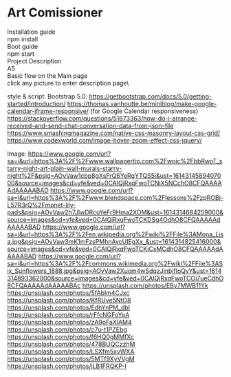 Art Comissioner
====
Installation guide\
	npm install\
Boot guide\
	npm start\
Project Description\
A5\
	Basic flow on the Main page\
	click any picture to enter description page\

style & script:
Bootstrap 5.0: https://getbootstrap.com/docs/5.0/getting-started/introduction/ 
https://thomas.vanhoutte.be/miniblog/make-google-calendar-iframe-responsive/ (for Google Calendar responsiveness)
https://stackoverflow.com/questions/51673363/how-do-i-arrange-received-and-send-chat-conversation-data-from-json-file
https://www.smashingmagazine.com/native-css-masonry-layout-css-grid/
https://www.codexworld.com/image-hover-zoom-effect-css-jquery/

Image:
https://www.google.com/url?sa=i&url=https%3A%2F%2Fwww.wallpapertip.com%2Fwpic%2FbbRwoT_starry-night-art-plain-wall-murals-starry-night%2F&psig=AOvVaw1cbp8gXsFrQ6YeRgYTQS5i&ust=1614314589407000&source=images&cd=vfe&ved=0CAIQjRxqFwoTCNiX5NCchO8CFQAAAAAdAAAAABAD
https://www.google.com/url?sa=i&url=https%3A%2F%2Fwww.blendspace.com%2Flessons%2FzpROBj-L57R3rQ%2Fmonet-lily-pads&psig=AOvVaw2h7JlwDRcuYeFr9Hma2XOM&ust=1614314684259000&source=images&cd=vfe&ved=0CAIQjRxqFwoTCKDSg4OdhO8CFQAAAAAdAAAAABAD
https://www.google.com/url?sa=i&url=https%3A%2F%2Fen.wikipedia.org%2Fwiki%2FFile%3AMona_Lisa.jpg&psig=AOvVaw3mK1mFzsPMhnAycUlEgXx_&ust=1614314825416000&source=images&cd=vfe&ved=0CAIQjRxqFwoTCKiCxMCdhO8CFQAAAAAdAAAAABAD
https://www.google.com/url?sa=i&url=https%3A%2F%2Fcommons.wikimedia.org%2Fwiki%2FFile%3ASix_Sunflowers_1888.jpg&psig=AOvVaw2Xuom4wSdqzJjnbjfIoQvY&ust=1614314893362000&source=images&cd=vfe&ved=0CAIQjRxqFwoTCOi7ueCdhO8CFQAAAAAdAAAAABAc 
https://unsplash.com/photos/EBy7MWB11Yk
https://unsplash.com/photos/5fAblm4CJxc
https://unsplash.com/photos/KfRUve5NtO8
https://unsplash.com/photos/EdhYnPM_dbI
https://unsplash.com/photos/rFfcNGFoYpA
https://unsplash.com/photos/zA9oFaXlAM4
https://unsplash.com/photos/c7u-t1PZEbg
https://unsplash.com/photos/f6HQ0gMMfXc
https://unsplash.com/photos/478BUQCzzhM
https://unsplash.com/photos/LSXfm5xyWXA
https://unsplash.com/photos/5MTf9XyVVgM
https://unsplash.com/photos/jLB1FRQKP-I
